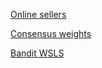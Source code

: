 [Online sellers](https://htmlpreview.github.io/?https://github.com/mdlee/doOver/blob/master/content/onlineSellers.html)

[Consensus weights](https://htmlpreview.github.io/?https://github.com/mdlee/doOver/blob/master/content/consensusWeight.html)

[Bandit WSLS](https://htmlpreview.github.io/?https://github.com/mdlee/doOver/blob/master/content/banditWSLS.html)
